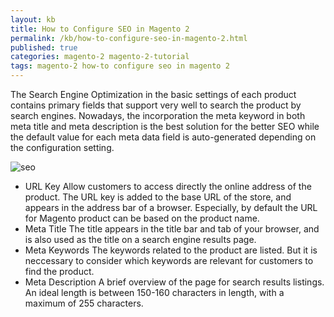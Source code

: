 ```yaml
---
layout: kb
title: How to Configure SEO in Magento 2
permalink: /kb/how-to-configure-seo-in-magento-2.html
published: true
categories: magento-2 magento-2-tutorial
tags: magento-2 how-to configure seo in magento 2
---
```


The Search Engine Optimization in the basic settings of each product contains primary fields that support very well to search the product by search engines. Nowadays, the incorporation the meta keyword in both meta title and meta description is the best solution for the better SEO while the default value for each meta data field is auto-generated depending on the configuration setting.

![seo](https://lh5.googleusercontent.com/elK9YdjVoaw7D1ewyKUnTd1BETDxG_6p4UpsqnfJXDCz3gUyvQTKztEOffSe4ezoqNHzdicUQPuasNqjqMsnT6gkcg-H1bEWq6RtiTOm4o2fRm__uCbXodk5jzLuz8mOeSX_kOsk)

* URL Key 
  Allow customers to access directly the online address of the product. The URL key is added to the base URL of the store, and appears in the address bar of a browser. Especially, by default the URL for Magento product can be based on the product name.
* Meta Title
  The title appears in the title bar and tab of your browser, and is also used as the title on a search engine results page.
* Meta Keywords
  The keywords related to the product are listed. But it is neccessary to consider which keywords are relevant for customers to find the product.
* Meta Description
  A brief overview of the page for search results listings. An ideal length is between 150-160 characters in length, with a maximum of 255 characters. 
